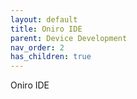 ```yaml
---
layout: default
title: Oniro IDE
parent: Device Development
nav_order: 2
has_children: true
---
```

 Oniro IDE